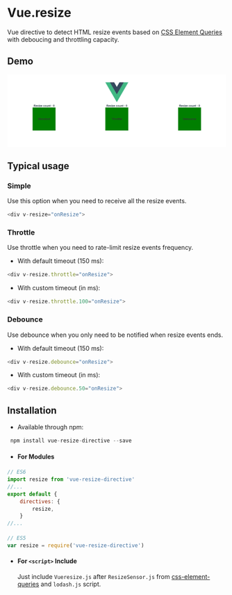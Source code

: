 # Vue.resize

Vue directive to detect HTML resize events based on [CSS Element Queries](https://github.com/marcj/css-element-queries) with deboucing and throttling capacity.


## Demo

![demo gif](vueresize.gif)


## Typical usage

### Simple
Use this option when you need to receive all the resize events.

```javascript
<div v-resize="onResize">
```

### Throttle
Use throttle when you need to rate-limit resize events frequency.


* With default timeout (150 ms):
```javascript
<div v-resize.throttle="onResize">
```

* With custom timeout (in ms):
```javascript
<div v-resize.throttle.100="onResize">
```

### Debounce
Use debounce when you only need to be notified when resize events ends.

* With default timeout (150 ms):
```javascript
<div v-resize.debounce="onResize">
```

* With custom timeout (in ms):
```javascript
<div v-resize.debounce.50="onResize">
```


## Installation

- Available through npm:
``` js
 npm install vue-resize-directive --save
```

- #### For Modules

``` js
// ES6
import resize from 'vue-resize-directive'
//...
export default {
    directives: {
        resize,
    }
//...
  
// ES5
var resize = require('vue-resize-directive')
```

- #### For `<script>` Include

  Just include `Vueresize.js` after `ResizeSensor.js` from [css-element-queries](https://github.com/marcj/css-element-queries) and `lodash.js` script.<br>
